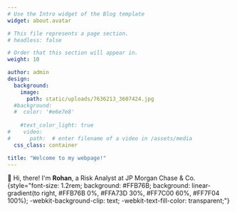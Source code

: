 ```yaml
---
# Use the Intro widget of the Blog template
widget: about.avatar

# This file represents a page section.
# headless: false

# Order that this section will appear in.
weight: 10

author: admin
design:
  background:
    image: 
      path: static/uploads/7636213_3607424.jpg
  #background:
  #  color: '#e6e7e8'
    
    #text_color_light: true
#    video:
#      path:  # enter filename of a video in /assets/media
  css_class: container

title: "Welcome to my webpage!"
---
```


👋 Hi, there! I'm **Rohan**, a Risk Analyst at JP Morgan Chase & Co.
{style="font-size: 1.2rem; background: #FFB76B; background: linear-gradient(to right, #FFB76B 0%, #FFA73D 30%, #FF7C00 60%, #FF7F04 100%); -webkit-background-clip: text; -webkit-text-fill-color: transparent;"}



